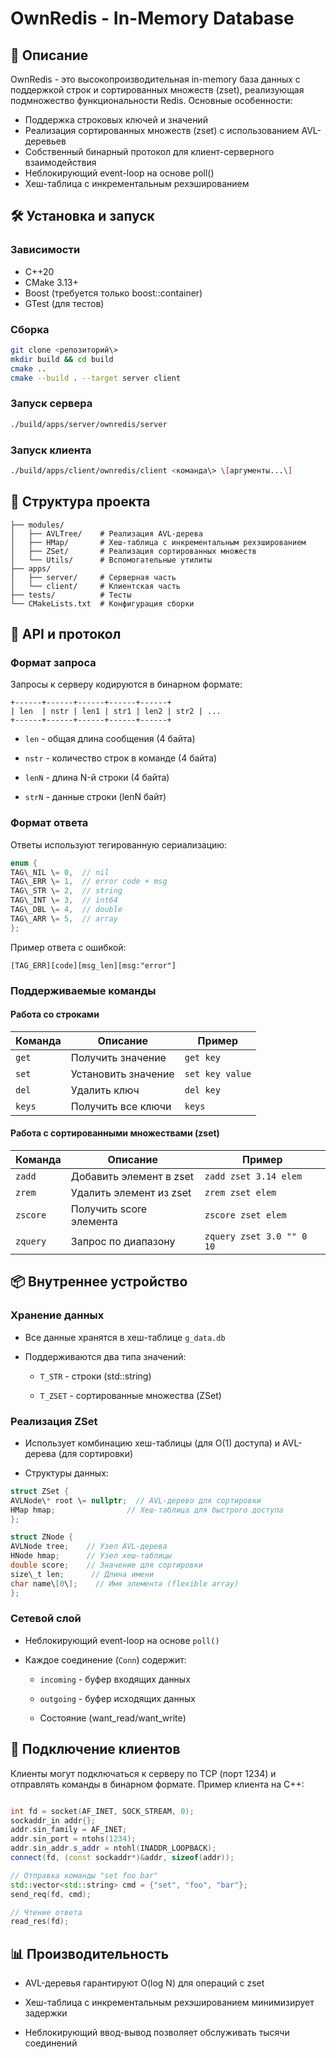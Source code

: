 # OwnRedis - In-Memory Database

## 📌 Описание
OwnRedis - это высокопроизводительная in-memory база данных с поддержкой строк и сортированных множеств (zset), реализующая подмножество функциональности Redis. Основные особенности:

- Поддержка строковых ключей и значений
- Реализация сортированных множеств (zset) с использованием AVL-деревьев
- Собственный бинарный протокол для клиент-серверного взаимодействия
- Неблокирующий event-loop на основе poll()
- Хеш-таблица с инкрементальным рехэшированием

## 🛠 Установка и запуск

### Зависимости
- C++20
- CMake 3.13+
- Boost (требуется только boost::container)
- GTest (для тестов)

### Сборка
```bash
git clone <репозиторий\>
mkdir build && cd build
cmake ..
cmake --build . --target server client
```

### Запуск сервера

```bash
./build/apps/server/ownredis/server
```
### Запуск клиента

```bash
./build/apps/client/ownredis/client <команда\> \[аргументы...\]
```

📂 Структура проекта
--------------------
````
├── modules/
│   ├── AVLTree/    # Реализация AVL-дерева
│   ├── HMap/       # Хеш-таблица с инкрементальным рехэшированием
│   ├── ZSet/       # Реализация сортированных множеств
│   └── Utils/      # Вспомогательные утилиты
├── apps/
│   ├── server/     # Серверная часть
│   └── client/     # Клиентская часть
├── tests/          # Тесты
└── CMakeLists.txt  # Конфигурация сборки
````

🔌 API и протокол
-----------------

### Формат запроса

Запросы к серверу кодируются в бинарном формате:
````
+------+------+------+------+------+
| len  | nstr | len1 | str1 | len2 | str2 | ...
+------+------+------+------+------+
````
*   `len` - общая длина сообщения (4 байта)

*   `nstr` - количество строк в команде (4 байта)

*   `lenN` - длина N-й строки (4 байта)

*   `strN` - данные строки (lenN байт)


### Формат ответа

Ответы используют тегированную сериализацию:

```cpp
enum {
TAG\_NIL \= 0,  // nil
TAG\_ERR \= 1,  // error code + msg
TAG\_STR \= 2,  // string
TAG\_INT \= 3,  // int64
TAG\_DBL \= 4,  // double
TAG\_ARR \= 5,  // array
};
```
Пример ответа с ошибкой:
````
[TAG_ERR][code][msg_len][msg:"error"]
````
### Поддерживаемые команды

#### Работа со строками

| Команда | Описание | Пример |
| --- | --- | --- |
| `get` | Получить значение | `get key` |
| `set` | Установить значение | `set key value` |
| `del` | Удалить ключ | `del key` |
| `keys` | Получить все ключи | `keys` |

#### Работа с сортированными множествами (zset)

| Команда | Описание | Пример                   |
| --- | --- |--------------------------|
| `zadd` | Добавить элемент в zset | `zadd zset 3.14 elem`    |
| `zrem` | Удалить элемент из zset | `zrem zset elem`         |
| `zscore` | Получить score элемента | `zscore zset elem`       |
| `zquery` | Запрос по диапазону | `zquery zset 3.0 "" 0 10` |

📦 Внутреннее устройство
------------------------

### Хранение данных

*   Все данные хранятся в хеш-таблице `g_data.db`

*   Поддерживаются два типа значений:

    *   `T_STR` - строки (std::string)

    *   `T_ZSET` - сортированные множества (ZSet)


### Реализация ZSet

*   Использует комбинацию хеш-таблицы (для O(1) доступа) и AVL-дерева (для сортировки)

*   Структуры данных:


```cpp
struct ZSet {
AVLNode\* root \= nullptr;  // AVL-дерево для сортировки
HMap hmap;                // Хеш-таблица для быстрого доступа
};

struct ZNode {
AVLNode tree;    // Узел AVL-дерева
HNode hmap;      // Узел хеш-таблицы
double score;    // Значение для сортировки
size\_t len;      // Длина имени
char name\[0\];    // Имя элемента (flexible array)
};
```

### Сетевой слой

*   Неблокирующий event-loop на основе `poll()`

*   Каждое соединение (`Conn`) содержит:

    *   `incoming` - буфер входящих данных

    *   `outgoing` - буфер исходящих данных

    *   Состояние (want\_read/want\_write)


📡 Подключение клиентов
-----------------------

Клиенты могут подключаться к серверу по TCP (порт 1234) и отправлять команды в бинарном формате. Пример клиента на C++:

```cpp

int fd = socket(AF_INET, SOCK_STREAM, 0);
sockaddr_in addr{};
addr.sin_family = AF_INET;
addr.sin_port = ntohs(1234);
addr.sin_addr.s_addr = ntohl(INADDR_LOOPBACK);
connect(fd, (const sockaddr*)&addr, sizeof(addr));

// Отправка команды "set foo bar"
std::vector<std::string> cmd = {"set", "foo", "bar"};
send_req(fd, cmd);

// Чтение ответа
read_res(fd);
```
📊 Производительность
---------------------

*   AVL-деревья гарантируют O(log N) для операций с zset

*   Хеш-таблица с инкрементальным рехэшированием минимизирует задержки

*   Неблокирующий ввод-вывод позволяет обслуживать тысячи соединений
